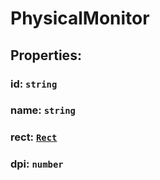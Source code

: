 # **PhysicalMonitor**

## **Properties**:

### id: `string`

### name: `string`

### rect: [`Rect`](./Rect)

### dpi: `number`
